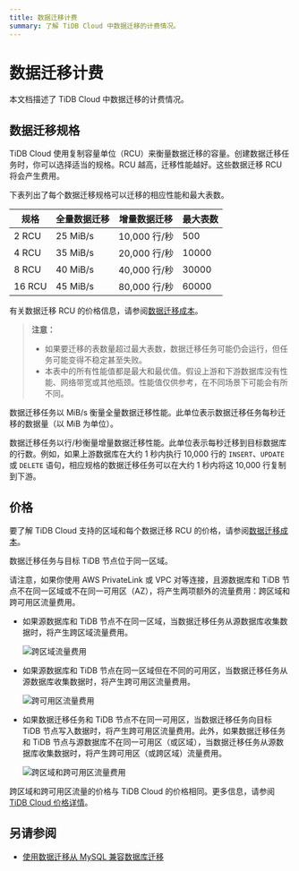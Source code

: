 ```yaml
---
title: 数据迁移计费
summary: 了解 TiDB Cloud 中数据迁移的计费情况。
---
```


# 数据迁移计费

本文档描述了 TiDB Cloud 中数据迁移的计费情况。

## 数据迁移规格

TiDB Cloud 使用复制容量单位（RCU）来衡量数据迁移的容量。创建数据迁移任务时，你可以选择适当的规格。RCU 越高，迁移性能越好。这些数据迁移 RCU 将会产生费用。

下表列出了每个数据迁移规格可以迁移的相应性能和最大表数。

| 规格 | 全量数据迁移 | 增量数据迁移 | 最大表数 |
|---------------|---------------------|---------------------------|-----------------------|
| 2 RCU  | 25 MiB/s | 10,000 行/秒 | 500   |
| 4 RCU  | 35 MiB/s | 20,000 行/秒 | 10000 |
| 8 RCU  | 40 MiB/s | 40,000 行/秒 | 30000 |
| 16 RCU | 45 MiB/s | 80,000 行/秒 | 60000 |

有关数据迁移 RCU 的价格信息，请参阅[数据迁移成本](https://www.pingcap.com/tidb-dedicated-pricing-details/#dm-cost)。

> **注意：**
>
> - 如果要迁移的表数量超过最大表数，数据迁移任务可能仍会运行，但任务可能变得不稳定甚至失败。
> - 本表中的所有性能值都是最大和最优值。假设上游和下游数据库没有性能、网络带宽或其他瓶颈。性能值仅供参考，在不同场景下可能会有所不同。

数据迁移任务以 MiB/s 衡量全量数据迁移性能。此单位表示数据迁移任务每秒迁移的数据量（以 MiB 为单位）。

数据迁移任务以行/秒衡量增量数据迁移性能。此单位表示每秒迁移到目标数据库的行数。例如，如果上游数据库在大约 1 秒内执行 10,000 行的 `INSERT`、`UPDATE` 或 `DELETE` 语句，相应规格的数据迁移任务可以在大约 1 秒内将这 10,000 行复制到下游。

## 价格

要了解 TiDB Cloud 支持的区域和每个数据迁移 RCU 的价格，请参阅[数据迁移成本](https://www.pingcap.com/tidb-cloud-pricing-details/#dm-cost)。

数据迁移任务与目标 TiDB 节点位于同一区域。

请注意，如果你使用 AWS PrivateLink 或 VPC 对等连接，且源数据库和 TiDB 节点不在同一区域或不在同一可用区（AZ），将产生两项额外的流量费用：跨区域和跨可用区流量费用。

- 如果源数据库和 TiDB 节点不在同一区域，当数据迁移任务从源数据库收集数据时，将产生跨区域流量费用。

    ![跨区域流量费用](https://docs-download.pingcap.com/media/images/docs/tidb-cloud/dm-billing-cross-region-fees.png)

- 如果源数据库和 TiDB 节点在同一区域但在不同的可用区，当数据迁移任务从源数据库收集数据时，将产生跨可用区流量费用。

    ![跨可用区流量费用](https://docs-download.pingcap.com/media/images/docs/tidb-cloud/dm-billing-cross-az-fees.png)

- 如果数据迁移任务和 TiDB 节点不在同一可用区，当数据迁移任务向目标 TiDB 节点写入数据时，将产生跨可用区流量费用。此外，如果数据迁移任务和 TiDB 节点与源数据库不在同一可用区（或区域），当数据迁移任务从源数据库收集数据时，将产生跨可用区（或跨区域）流量费用。

    ![跨区域和跨可用区流量费用](https://docs-download.pingcap.com/media/images/docs/tidb-cloud/dm-billing-cross-region-and-az-fees.png)

跨区域和跨可用区流量的价格与 TiDB Cloud 的价格相同。更多信息，请参阅 [TiDB Cloud 价格详情](https://www.pingcap.com/tidb-dedicated-pricing-details/)。

## 另请参阅

- [使用数据迁移从 MySQL 兼容数据库迁移](/tidb-cloud/migrate-from-mysql-using-data-migration.md)
